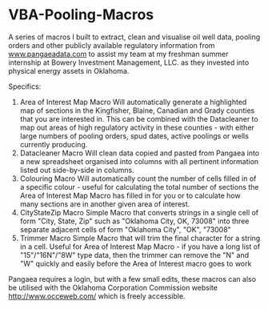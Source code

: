 # VBA-Pooling-Macros

A series of macros I built to extract, clean and visualise oil well data, pooling orders and other publicly available regulatory information from www.pangaeadata.com to assist my team at my freshman summer internship at Bowery Investment Management, LLC. as they invested into physical energy assets in Oklahoma. 

Specifics:

1. Area of Interest Map Macro
	Will automatically generate a highlighted map of sections in the Kingfisher, Blaine, Canadian and Grady counties that you are interested in. This can be combined with the Datacleaner to map out areas of high regulatory activity in these counties - with either large numbers of pooling orders, spud dates, active poolings or wells currently producing.
2. Datacleaner Macro
	Will clean data copied and pasted from Pangaea into a new spreadsheet organised into columns with all pertinent information listed out side-by-side in columns.
3. Colouring Macro
	Will automatically count the number of cells filled in of a specific colour - useful for calculating the total number of sections the Area of Interest Map Macro has filled in for you or to calculate how many sections are in another given area of interest.
4. CityStateZip Macro
	Simple Macro that converts strings in a single cell of form "City, State, Zip" such as "Oklahoma City, OK, 73008" into three separate adjacent cells of form "Oklahoma City", "OK", "73008"
5. Trimmer Macro
	Simple Macro that will trim the final character for a string in a cell. Useful for Area of Interest Map Macro - if you have a long list of "15"/"16N"/"8W" type data, then the trimmer can remove the "N" and "W" quickly and easily before the Area of Interest macro goes to work

Pangaea requires a login, but with a few small edits, these macros can also be utilised with the Oklahoma Corporation Commission website http://www.occeweb.com/ which is freely accessible.